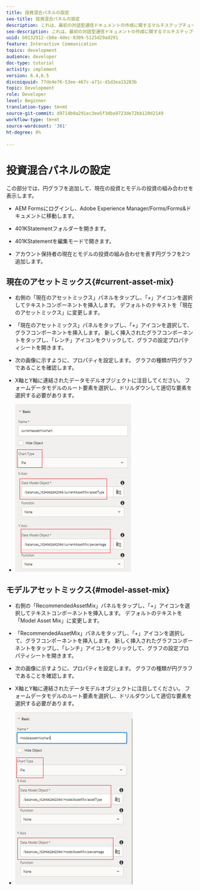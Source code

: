 ```yaml
---
title: 投資混合パネルの設定
seo-title: 投資混合パネルの設定
description: これは、最初の対話型通信ドキュメントの作成に関するマルチステップチュートリアルのパート11です。このパートでは、現在とモデルの投資ミックスを表示する円グラフを追加します。
seo-description: これは、最初の対話型通信ドキュメントの作成に関するマルチステップチュートリアルのパート11です。このパートでは、現在とモデルの投資ミックスを表示する円グラフを追加します。
uuid: b0132912-cb6e-4dec-8309-5125d29ad291
feature: Interactive Communication
topics: development
audience: developer
doc-type: tutorial
activity: implement
version: 6.4,6.5
discoiquuid: 77de4e76-53ee-467c-a71c-d1d3ea15283b
topic: Development
role: Developer
level: Beginner
translation-type: tm+mt
source-git-commit: d9714b9a291ec3ee5f3dba9723de72bb120d2149
workflow-type: tm+mt
source-wordcount: '361'
ht-degree: 0%

---
```



# 投資混合パネルの設定

この部分では、円グラフを追加して、現在の投資とモデルの投資の組み合わせを表示します。

* AEM Formsにログインし、Adobe Experience Manager/Forms/Forms&amp;ドキュメントに移動します。

* 401KStatementフォルダーを開きます。

* 401KStatementを編集モードで開きます。

* アカウント保持者の現在とモデルの投資の組み合わせを表す円グラフを2つ追加します。

## 現在のアセットミックス{#current-asset-mix}

* 右側の「現在のアセットミックス」パネルをタップし、「+」アイコンを選択してテキストコンポーネントを挿入します。 デフォルトのテキストを「現在のアセットミックス」に変更します。

* 「現在のアセットミックス」パネルをタップし、「+」アイコンを選択して、グラフコンポーネントを挿入します。 新しく挿入されたグラフコンポーネントをタップし、「レンチ」アイコンをクリックして、グラフの設定プロパティシートを開きます。

* 次の画像に示すように、プロパティを設定します。 グラフの種類が円グラフであることを確認します。

* X軸とY軸に連結されたデータモデルオブジェクトに注目してください。 フォームデータモデルのルート要素を選択し、ドリルダウンして適切な要素を選択する必要があります。

* ![currentassetmix](assets/currentassetmixchart.png)

## モデルアセットミックス{#model-asset-mix}

* 右側の「RecommendedAssetMix」パネルをタップし、「+」アイコンを選択してテキストコンポーネントを挿入します。 デフォルトのテキストを「Model Asset Mix」に変更します。

* 「RecommendedAssetMix」パネルをタップし、「+」アイコンを選択して、グラフコンポーネントを挿入します。 新しく挿入されたグラフコンポーネントをタップし、「レンチ」アイコンをクリックして、グラフの設定プロパティシートを開きます。

* 次の画像に示すように、プロパティを設定します。 グラフの種類が円グラフであることを確認します。

* X軸とY軸に連結されたデータモデルオブジェクトに注目してください。 フォームデータモデルのルート要素を選択し、ドリルダウンして適切な要素を選択する必要があります。

* ![assettype](assets/modelassettypechart.png)


